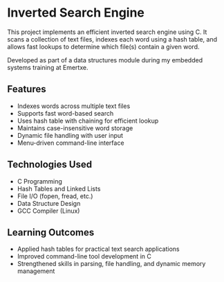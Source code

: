 # Inverted Search Engine

This project implements an efficient inverted search engine using C. It scans a collection of text files, indexes each word using a hash table, and allows fast lookups to determine which file(s) contain a given word.

Developed as part of a data structures module during my embedded systems training at Emertxe.

## Features

- Indexes words across multiple text files
- Supports fast word-based search
- Uses hash table with chaining for efficient lookup
- Maintains case-insensitive word storage
- Dynamic file handling with user input
- Menu-driven command-line interface

## Technologies Used

- C Programming
- Hash Tables and Linked Lists
- File I/O (fopen, fread, etc.)
- Data Structure Design
- GCC Compiler (Linux)


## Learning Outcomes

- Applied hash tables for practical text search applications
- Improved command-line tool development in C
- Strengthened skills in parsing, file handling, and dynamic memory management
